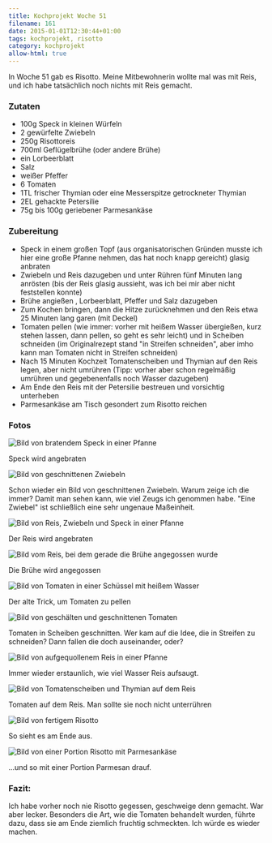 ```yaml
---
title: Kochprojekt Woche 51
filename: 161
date: 2015-01-01T12:30:44+01:00
tags: kochprojekt, risotto
category: kochprojekt
allow-html: true
---
```

<p>In Woche 51 gab es Risotto. Meine Mitbewohnerin wollte mal was mit Reis, und ich habe tatsächlich noch nichts mit Reis gemacht.</p>
<h3>Zutaten</h3>
<ul>
<li>100g Speck in kleinen Würfeln</li>
<li>2 gewürfelte Zwiebeln</li>
<li>250g Risottoreis</li>
<li>700ml Geflügelbrühe (oder andere Brühe)</li>
<li>ein Lorbeerblatt</li>
<li>Salz</li>
<li>weißer Pfeffer</li>
<li>6 Tomaten</li>
<li>1TL frischer Thymian oder eine Messerspitze getrockneter Thymian</li>
<li>2EL gehackte Petersilie</li>
<li>75g bis 100g geriebener Parmesankäse</li>
</ul>

<h3>Zubereitung</h3>
<ul>
<li>Speck in einem großen Topf (aus organisatorischen Gründen musste ich hier eine große Pfanne nehmen, das hat noch knapp gereicht) glasig anbraten</li>
<li>Zwiebeln und Reis dazugeben und unter Rühren fünf Minuten lang anrösten (bis der Reis glasig aussieht, was ich bei mir aber nicht feststellen konnte)</li>
<li>Brühe angießen , Lorbeerblatt, Pfeffer und Salz dazugeben</li>
<li>Zum Kochen bringen, dann die Hitze zurücknehmen und den Reis etwa 25 Minuten lang garen (mit Deckel)</li>
<li>Tomaten pellen (wie immer: vorher mit heißem Wasser übergießen, kurz stehen lassen, dann pellen, so geht es sehr leicht) und in Scheiben schneiden (im Originalrezept stand "in Streifen schneiden", aber imho kann man Tomaten nicht in Streifen schneiden)</li>
<li>Nach 15 Minuten Kochzeit Tomatenscheiben und Thymian auf den Reis legen, aber nicht umrühren (Tipp: vorher aber schon regelmäßig umrühren und gegebenenfalls noch Wasser dazugeben)</li>
<li>Am Ende den Reis mit der Petersilie bestreuen und vorsichtig unterheben</li>
<li>Parmesankäse am Tisch gesondert zum Risotto reichen</li>
</ul>

<h3>Fotos</h3>
<img src="/hosted_files/478/download" alt="Bild von bratendem Speck in einer Pfanne">
<p>Speck wird angebraten</p>
<img src="/hosted_files/479/download" alt="Bild von geschnittenen Zwiebeln">
<p>Schon wieder ein Bild von geschnittenen Zwiebeln. Warum zeige ich die immer? Damit man sehen kann, wie viel Zeugs ich genommen habe. "Eine Zwiebel" ist schließlich eine sehr ungenaue Maßeinheit.</p>
<img src="/hosted_files/480/download" alt="Bild von Reis, Zwiebeln und Speck in einer Pfanne">
<p>Der Reis wird angebraten</p>
<img src="/hosted_files/481/download" alt="Bild vom Reis, bei dem gerade die Brühe angegossen wurde">
<p>Die Brühe wird angegossen</p>
<img src="/hosted_files/482/download" alt="Bild von Tomaten in einer Schüssel mit heißem Wasser">
<p>Der alte Trick, um Tomaten zu pellen</p>
<img src="/hosted_files/483/download" alt="Bild von geschälten und geschnittenen Tomaten">
<p>Tomaten in Scheiben geschnitten. Wer kam auf die Idee, die in Streifen zu schneiden? Dann fallen die doch auseinander, oder?</p>
<img src="/hosted_files/484/download" alt="Bild von aufgequollenem Reis in einer Pfanne">
<p>Immer wieder erstaunlich, wie viel Wasser Reis aufsaugt.</p>
<img src="/hosted_files/485/download" alt="Bild von Tomatenscheiben und Thymian auf dem Reis">
<p>Tomaten auf dem Reis. Man sollte sie noch nicht unterrühren</p>
<img src="/hosted_files/486/download" alt="Bild von fertigem Risotto">
<p>So sieht es am Ende aus.</p>
<img src="/hosted_files/487/download" alt="Bild von einer Portion Risotto mit Parmesankäse">
<p>...und so mit einer Portion Parmesan drauf.</p>

<h3>Fazit:</h3>
<p>Ich habe vorher noch nie Risotto gegessen, geschweige denn gemacht. War aber lecker. Besonders die Art, wie die Tomaten behandelt wurden, führte dazu, dass sie am Ende ziemlich fruchtig schmeckten. Ich würde es wieder machen.</p>
